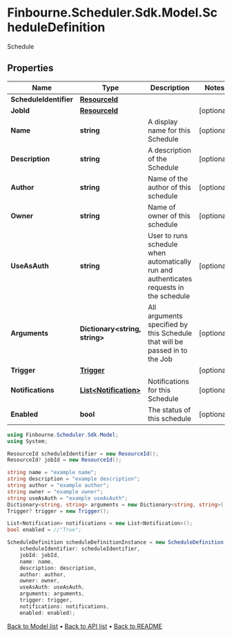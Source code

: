 # Finbourne.Scheduler.Sdk.Model.ScheduleDefinition
Schedule

## Properties

Name | Type | Description | Notes
------------ | ------------- | ------------- | -------------
**ScheduleIdentifier** | [**ResourceId**](ResourceId.md) |  | 
**JobId** | [**ResourceId**](ResourceId.md) |  | [optional] 
**Name** | **string** | A display name for this Schedule | [optional] 
**Description** | **string** | A description of the Schedule | [optional] 
**Author** | **string** | Name of the author of this schedule | [optional] 
**Owner** | **string** | Name of owner of this schedule | [optional] 
**UseAsAuth** | **string** | User to runs schedule when automatically run and authenticates   requests in the schedule | [optional] 
**Arguments** | **Dictionary&lt;string, string&gt;** | All arguments specified by this Schedule that will be passed in to the Job | [optional] 
**Trigger** | [**Trigger**](Trigger.md) |  | [optional] 
**Notifications** | [**List&lt;Notification&gt;**](Notification.md) | Notifications for this Schedule | [optional] 
**Enabled** | **bool** | The status of this schedule | [optional] 

```csharp
using Finbourne.Scheduler.Sdk.Model;
using System;

ResourceId scheduleIdentifier = new ResourceId();
ResourceId? jobId = new ResourceId();

string name = "example name";
string description = "example description";
string author = "example author";
string owner = "example owner";
string useAsAuth = "example useAsAuth";
Dictionary<string, string> arguments = new Dictionary<string, string>();
Trigger? trigger = new Trigger();

List<Notification> notifications = new List<Notification>();
bool enabled = //"True";

ScheduleDefinition scheduleDefinitionInstance = new ScheduleDefinition(
    scheduleIdentifier: scheduleIdentifier,
    jobId: jobId,
    name: name,
    description: description,
    author: author,
    owner: owner,
    useAsAuth: useAsAuth,
    arguments: arguments,
    trigger: trigger,
    notifications: notifications,
    enabled: enabled);
```

[Back to Model list](../README.md#documentation-for-models) &#8226; [Back to API list](../README.md#documentation-for-api-endpoints) &#8226; [Back to README](../README.md)
